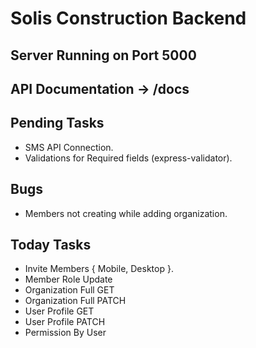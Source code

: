# Solis Construction Backend

## Server Running on Port 5000
## API Documentation -> /docs

## Pending Tasks
 - SMS API Connection.
 - Validations for Required fields (express-validator).

## Bugs
 - Members not creating while adding organization.

## Today Tasks
 - Invite Members { Mobile, Desktop }.
 - Member Role Update
 - Organization Full GET
 - Organization Full PATCH
 - User Profile GET
 - User Profile PATCH
 - Permission By User